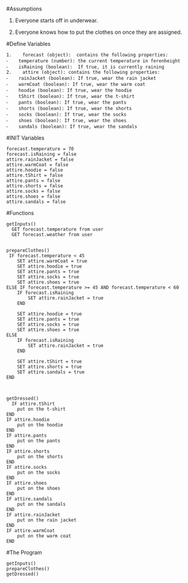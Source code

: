 #Assumptions
   
   1.    Everyone starts off in underwear.
  
  2.    Everyone knows how to put the clothes on once they are assigned.

#Define Variables
  
    1.    forecast (object):  contains the following properties:
    ⁃    temperature (number): the current temperature in ferenheight
    ⁃    isRaining (boolean):  If true, it is currently raining
    2.    attire (object): contains the following properties:
    ⁃    rainJacket (boolean): If true, wear the rain jacket
    ⁃    warmCoat (boolean): If true, wear the warm coat
    ⁃    hoodie (boolean): If true, wear the hoodie
    ⁃    tShirt (boolean): If true, wear the t-shirt
    ⁃    pants (boolean): If true, wear the pants
    ⁃    shorts (boolean): If true, wear the shorts
    ⁃    socks (boolean): If true, wear the socks
    ⁃    shoes (boolean): If true, wear the shoes
    ⁃    sandals (boolean): If true, wear the sandals

#INIT Variables

    forecast.temperature = 70
    forecast.isRaining = false
    attire.rainJacket = false
    attire.warmCoat = false
    attire.hoodie = false
    attire.tShirt = false
    attire.pants = false
    attire.shorts = false
    attire.socks = false
    attire.shoes = false
    attire.sandals = false

#Functions
   
    getInputs()
      GET forecast.temperature from user
      GET forecast.weather from user


    prepareClothes()
     IF forecast.temperature < 45
        SET attire.warmCoat = true
        SET attire.hoodie = true
        SET attire.pants = true
        SET attire.socks = true
        SET attire.shoes = true
    ELSE IF forecast.temperature >= 45 AND forecast.temperature < 60
        IF forecast.isRaining
            SET attire.rainJacket = true
        END
    
        SET attire.hoodie = true
        SET attire.pants = true
        SET attire.socks = true
        SET attire.shoes = true
    ELSE
        IF forecast.isRaining
            SET attire.rainJacket = true
        END

        SET attire.tShirt = true
        SET attire.shorts = true
        SET attire.sandals = true
    END



    getDressed()
      IF attire.tShirt
        put on the t-shirt
    END
    IF attire.hoodie
        put on the hoodie
    END
    IF attire.pants
        put on the pants
    END
    IF attire.shorts
        put on the shorts
    END
    IF attire.socks
        put on the socks
    END
    IF attire.shoes
        put on the shoes
    END
    IF attire.sandals
        put on the sandals
    END
    IF attire.rainJacket
        put on the rain jacket
    END
    IF attire.warmCoat
        put on the warm coat
    END


#The Program
  
    getInputs()
    prepareClothes()
    getDressed()
  
  
